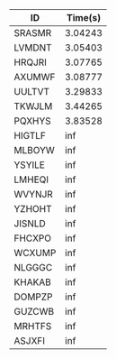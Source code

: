 |ID|Time(s)|
|-|-|
|SRASMR|3.04243|
|LVMDNT|3.05403|
|HRQJRI|3.07765|
|AXUMWF|3.08777|
|UULTVT|3.29833|
|TKWJLM|3.44265|
|PQXHYS|3.83528|
|HIGTLF|inf|
|MLBOYW|inf|
|YSYILE|inf|
|LMHEQI|inf|
|WVYNJR|inf|
|YZHOHT|inf|
|JISNLD|inf|
|FHCXPO|inf|
|WCXUMP|inf|
|NLGGGC|inf|
|KHAKAB|inf|
|DOMPZP|inf|
|GUZCWB|inf|
|MRHTFS|inf|
|ASJXFI|inf|
